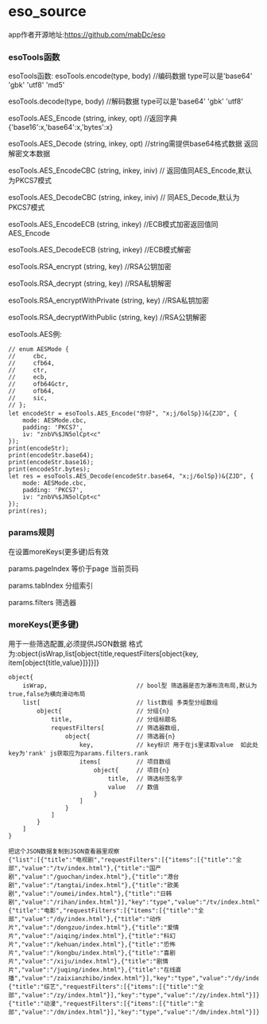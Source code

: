 # eso_source
app作者开源地址:https://github.com/mabDc/eso


### esoTools函数
esoTools函数:
esoTools.encode(type, body) //编码数据 type可以是'base64' 'gbk' 'utf8' 'md5'

esoTools.decode(type, body) //解码数据 type可以是'base64' 'gbk' 'utf8'

esoTools.AES_Encode (string, inkey, opt) //返回字典{'base16':x,'base64':x,'bytes':x}

esoTools.AES_Decode (string, inkey, opt) //string需提供base64格式数据 返回解密文本数据

esoTools.AES_EncodeCBC (string, inkey, iniv) // 返回值同AES_Encode,默认为PKCS7模式

esoTools.AES_DecodeCBC (string, inkey, iniv) // 同AES_Decode,默认为PKCS7模式

esoTools.AES_EncodeECB (string, inkey) //ECB模式加密返回值同AES_Encode

esoTools.AES_DecodeECB (string, inkey) //ECB模式解密

esoTools.RSA_encrypt (string, key) //RSA公钥加密

esoTools.RSA_decrypt (string, key) //RSA私钥解密

esoTools.RSA_encryptWithPrivate (string, key) //RSA私钥加密

esoTools.RSA_decryptWithPublic (string, key) //RSA公钥解密

esoTools.AES例:
```
// enum AESMode {
//     cbc,
//     cfb64,
//     ctr,
//     ecb,
//     ofb64Gctr,
//     ofb64,
//     sic,
// };
let encodeStr = esoTools.AES_Encode("你好", "x;j/6olSp})&{ZJD", {
    mode: AESMode.cbc,
    padding: 'PKCS7',
    iv: "znbV%$JN5olCpt<c"
});
print(encodeStr);
print(encodeStr.base64);
print(encodeStr.base16);
print(encodeStr.bytes);
let res = esoTools.AES_Decode(encodeStr.base64, "x;j/6olSp})&{ZJD", {
    mode: AESMode.cbc,
    padding: 'PKCS7',
    iv: "znbV%$JN5olCpt<c"
});
print(res);
```
### params规则
在设置moreKeys(更多键)后有效

params.pageIndex    等价于page 当前页码

params.tabIndex     分组索引

params.filters      筛选器

### moreKeys(更多键)
用于一些筛选配置,必须提供JSON数据 格式为:object{isWrap<bool>,list[object{title,requestFilters[object{key, item[object{title,value}]}]}]}
```
object{
    isWrap,                         // bool型 筛选器是否为瀑布流布局,默认为true,false为横向滑动布局
    list[                           // list数组 多类型分组数组
        object{                     // 分组{n}
            title,                  // 分组标题名
            requestFilters[         // 筛选器数组,
                object{             // 筛选器{n}
                    key,            // key标识 用于在js里读取value  如此处key为'rank' js获取应为params.filters.rank
                    items[          // 项目数组 
                        object{     // 项目{n}
                            title,  // 筛选标签名字
                            value   // 数值
                        }
                    ] 
                }
            ]
        }
    ]
}
```
```
把这个JSON数据复制到JSON查看器里观察
{"list":[{"title":"电视剧","requestFilters":[{"items":[{"title":"全部","value":"/tv/index.html"},{"title":"国产剧","value":"/guochan/index.html"},{"title":"港台剧","value":"/tangtai/index.html"},{"title":"欧美剧","value":"/oumei/index.html"},{"title":"日韩剧","value":"/rihan/index.html"}],"key":"type","value":"/tv/index.html"}]},{"title":"电影","requestFilters":[{"items":[{"title":"全部","value":"/dy/index.html"},{"title":"动作片","value":"/dongzuo/index.html"},{"title":"爱情片","value":"/aiqing/index.html"},{"title":"科幻片","value":"/kehuan/index.html"},{"title":"恐怖片","value":"/kongbu/index.html"},{"title":"喜剧片","value":"/xiju/index.html"},{"title":"剧情片","value":"/juqing/index.html"},{"title":"在线直播","value":"/zaixianzhibo/index.html"}],"key":"type","value":"/dy/index.html"}]},{"title":"综艺","requestFilters":[{"items":[{"title":"全部","value":"/zy/index.html"}],"key":"type","value":"/zy/index.html"}]},{"title":"动漫","requestFilters":[{"items":[{"title":"全部","value":"/dm/index.html"}],"key":"type","value":"/dm/index.html"}]}]}
```

